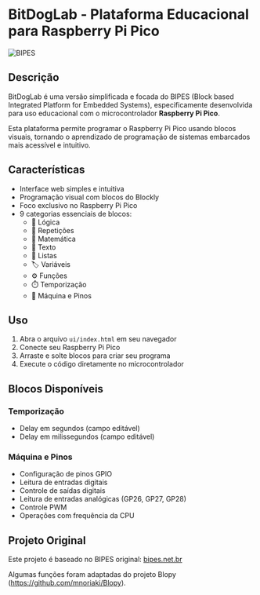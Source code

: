 # BitDogLab - Plataforma Educacional para Raspberry Pi Pico

![BIPES](bipes.png)

## Descrição

BitDogLab é uma versão simplificada e focada do BIPES (Block based Integrated Platform for Embedded Systems), especificamente desenvolvida para uso educacional com o microcontrolador **Raspberry Pi Pico**. 

Esta plataforma permite programar o Raspberry Pi Pico usando blocos visuais, tornando o aprendizado de programação de sistemas embarcados mais acessível e intuitivo.

## Características

- Interface web simples e intuitiva
- Programação visual com blocos do Blockly
- Foco exclusivo no Raspberry Pi Pico
- 9 categorias essenciais de blocos:
  - 🧠 Lógica
  - 🔄 Repetições  
  - 🧮 Matemática
  - 🔡 Texto
  - 📜 Listas
  - 🏷️ Variáveis
  - ⚙️ Funções
  - ⏱️ Temporização
  - 🔌 Máquina e Pinos

## Uso

1. Abra o arquivo `ui/index.html` em seu navegador
2. Conecte seu Raspberry Pi Pico
3. Arraste e solte blocos para criar seu programa
4. Execute o código diretamente no microcontrolador

## Blocos Disponíveis

### Temporização
- Delay em segundos (campo editável)
- Delay em milissegundos (campo editável)

### Máquina e Pinos
- Configuração de pinos GPIO
- Leitura de entradas digitais
- Controle de saídas digitais  
- Leitura de entradas analógicas (GP26, GP27, GP28)
- Controle PWM
- Operações com frequência da CPU

## Projeto Original

Este projeto é baseado no BIPES original: [bipes.net.br](https://bipes.net.br/)

Algumas funções foram adaptadas do projeto Blopy (https://github.com/mnoriaki/Blopy).